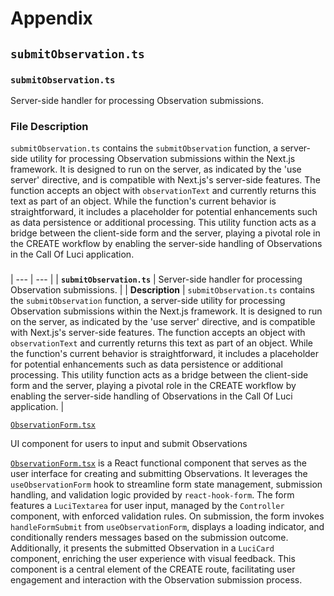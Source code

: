 # Appendix

## `submitObservation.ts`

### `submitObservation.ts`

Server-side handler for processing Observation submissions.

### File Description

`submitObservation.ts` contains the `submitObservation` function, a server-side utility for
processing Observation submissions within the Next.js framework. It is designed to run on the
server, as indicated by the 'use server' directive, and is compatible with Next.js's server-side
features. The function accepts an object with `observationText` and currently returns this text as
part of an object. While the function's current behavior is straightforward, it includes a
placeholder for potential enhancements such as data persistence or additional processing. This
utility function acts as a bridge between the client-side form and the server, playing a pivotal
role in the CREATE workflow by enabling the server-side handling of Observations in the Call Of Luci
application.

###

| --- | --- |
| **`submitObservation.ts`** | Server-side handler for processing Observation submissions. |
| **Description** | `submitObservation.ts` contains the `submitObservation` function, a server-side utility for processing Observation submissions within the Next.js framework. It is designed to run on the server, as indicated by the 'use server' directive, and is compatible with Next.js's server-side features. The function accepts an object with `observationText` and currently returns this text as part of an object. While the function's current behavior is straightforward, it includes a placeholder for potential enhancements such as data persistence or additional processing. This utility function acts as a bridge between the client-side form and the server, playing a pivotal role in the CREATE workflow by enabling the server-side handling of Observations in the Call Of Luci application. |

[`ObservationForm.tsx`](../src/app/components/forms/ObservationForm.tsx)

UI component for users to input and submit Observations

[`ObservationForm.tsx`](../src/app/components/forms/ObservationForm.tsx) is a React functional
component that serves as the user interface for creating and submitting Observations. It leverages
the `useObservationForm` hook to streamline form state management, submission handling, and
validation logic provided by `react-hook-form`. The form features a `LuciTextarea` for user input,
managed by the `Controller` component, with enforced validation rules. On submission, the form
invokes `handleFormSubmit` from `useObservationForm`, displays a loading indicator, and
conditionally renders messages based on the submission outcome. Additionally, it presents the
submitted Observation in a `LuciCard` component, enriching the user experience with visual feedback.
This component is a central element of the CREATE route, facilitating user engagement and
interaction with the Observation submission process.
